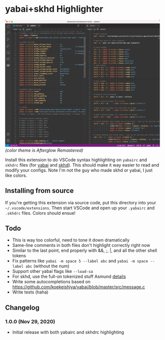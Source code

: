 # yabai+skhd Highlighter

![screenshot](screenshot.png)
_(color theme is Afterglow Remastered)_

Install this extension to do VSCode syntax highlighting on `yabairc` and `skhdrc` files (for [yabai](https://github.com/koekeishiya/yabai) and [skhd](https://github.com/koekeishiya/skhd)). This should make it way easier to read and modify your configs. Note I'm not the guy who made skhd or yabai, I just like colors.

## Installing from source

If you're getting this extension via source code, put this directory into your `~/.vscode/extensions`. Then start VSCode and open up your `.yabairc` and `.skhdrc` files. Colors should ensue!

## Todo

- This is way too colorful, need to tone it down dramatically
- Same-line comments in both files don't highlight correctly right now
- Similar to the last point, end properly with &&, ;, |, and all the other shell tokens
- Fix patterns like `yabai -m space 5 --label abc` and `yabai -m space --label abc` (without the num)
- Support other yabai flags like `--load-sa`
- For skhd, use the full-on tokenized stuff Asmund [details](https://github.com/koekeishiya/skhd#configuration)
- Write some autocompletions based on https://github.com/koekeishiya/yabai/blob/master/src/message.c
- Write tests (haha)

## Changelog

### 1.0.0 (Nov 29, 2020)

- Initial release with both yabairc and skhdrc highlighting